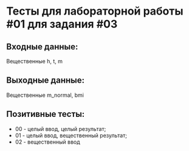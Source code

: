 # Тесты для лабораторной работы #01 для задания #03

## Входные данные:
Вещественные h, t, m

## Выходные данные:
Вещественные m_normal, bmi

## Позитивные тесты:
 - 00 - целый ввод, целый результат;
 - 01 - целый ввод, вещественный результат;
 - 02 - вещественный ввод
